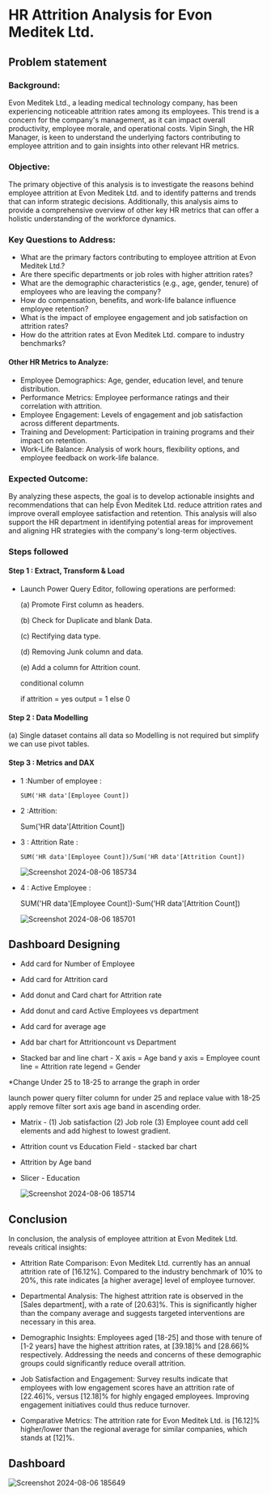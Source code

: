 # HR Attrition Analysis for Evon Meditek Ltd.
## Problem statement

### Background:
Evon Meditek Ltd., a leading medical technology company, has been experiencing noticeable attrition rates among its employees. This trend is a concern for the company's management, as it can impact overall productivity, employee morale, and operational costs. Vipin Singh, the HR Manager, is keen to understand the underlying factors contributing to employee attrition and to gain insights into other relevant HR metrics.

### Objective:
The primary objective of this analysis is to investigate the reasons behind employee attrition at Evon Meditek Ltd. and to identify patterns and trends that can inform strategic decisions. Additionally, this analysis aims to provide a comprehensive overview of other key HR metrics that can offer a holistic understanding of the workforce dynamics.

### Key Questions to Address:

- What are the primary factors contributing to employee attrition at Evon Meditek Ltd.?
- Are there specific departments or job roles with higher attrition rates?
- What are the demographic characteristics (e.g., age, gender, tenure) of employees who are leaving the company?
- How do compensation, benefits, and work-life balance influence employee retention?
- What is the impact of employee engagement and job satisfaction on attrition rates?
- How do the attrition rates at Evon Meditek Ltd. compare to industry benchmarks?

#### Other HR Metrics to Analyze:

- Employee Demographics: Age, gender, education level, and tenure distribution.
- Performance Metrics: Employee performance ratings and their correlation with attrition.
- Employee Engagement: Levels of engagement and job satisfaction across different departments.
- Training and Development: Participation in training programs and their impact on retention.
- Work-Life Balance: Analysis of work hours, flexibility options, and employee feedback on work-life balance.


### Expected Outcome:
By analyzing these aspects, the goal is to develop actionable insights and recommendations that can help Evon Meditek Ltd. reduce attrition rates and improve overall employee satisfaction and retention. This analysis will also support the HR department in identifying potential areas for improvement and aligning HR strategies with the company's long-term objectives.

### Steps followed 

#### Step 1 : Extract, Transform & Load

- Launch Power Query Editor, 
following operations are performed:

  (a) Promote First column as headers.

  (b) Check for Duplicate and blank Data.
  
  (c) Rectifying data type.

  (d) Removing Junk column and data. 

  (e) Add a column for  Attrition count.

   conditional column 

    if attrition = yes output = 1
    else 0
  
#### Step 2 : Data Modelling 
  
  (a) Single dataset contains all data so Modelling is not required but simplify we can use pivot tables.

#### Step 3 : Metrics and DAX 
  

- 1 :Number of employee : 


      SUM('HR data'[Employee Count])

 
- 2 :Attrition:

     Sum('HR data'[Attrition Count])
        
- 3 : Attrition Rate :

      SUM('HR data'[Employee Count])/Sum('HR data'[Attrition Count])
  ![Screenshot 2024-08-06 185734](https://github.com/user-attachments/assets/e587f2a4-aa7e-471d-994f-7d10365f9578)

- 4 : Active Employee :

     SUM('HR data'[Employee Count])-Sum('HR data'[Attrition Count])

     ![Screenshot 2024-08-06 185701](https://github.com/user-attachments/assets/bfdc96d4-52b7-4734-944a-7858412498c5)

## Dashboard Designing 

- Add card for Number of Employee

- Add card for Attrition card 
  
- Add donut and Card chart for Attrition rate
- Add donut and card Active Employees vs department
- Add card for average age 
- Add bar chart for Attritioncount vs Department 
- Stacked bar and line chart - 
                X axis = Age band 
                y axis = Employee count 
                line = Attrition rate 
                legend = Gender 
  
*Change Under 25 to 18-25 to arrange the graph in order 

launch power query 
filter column for under 25 and replace value with 18-25
apply remove filter
sort axis age band in ascending order.

- Matrix - 
  (1) Job satisfaction
  (2) Job role 
  (3) Employee count 
  add cell elements and add highest to lowest gradient.

- Attrition count vs Education Field - stacked bar chart

- Attrition by Age band 
- Slicer - Education 

   ![Screenshot 2024-08-06 185714](https://github.com/user-attachments/assets/0922a3b3-f0ee-417a-ab04-26596b7d0c0a)
 
## Conclusion

In conclusion, the analysis of employee attrition at Evon Meditek Ltd. reveals critical insights:

- Attrition Rate Comparison: Evon Meditek Ltd. currently has an annual attrition rate of [16.12%]. Compared to the industry benchmark of 10% to 20%, this rate indicates [a higher average] level of employee turnover.

- Departmental Analysis: The highest attrition rate is observed in the [Sales department], with a rate of [20.63]%. This is significantly higher than the company average and suggests targeted interventions are necessary in this area.

- Demographic Insights: Employees aged [18-25] and those with tenure of [1-2 years] have the highest attrition rates, at [39.18]% and [28.66]% respectively. Addressing the needs and concerns of these demographic groups could significantly reduce overall attrition.

- Job Satisfaction and Engagement: Survey results indicate that employees with low engagement scores have an attrition rate of [22.46]%, versus [12.18]% for highly engaged employees. Improving engagement initiatives could thus reduce turnover.

- Comparative Metrics: The attrition rate for Evon Meditek Ltd. is [16.12]% higher/lower than the regional average for similar companies, which stands at [12]%.

## Dashboard 

![Screenshot 2024-08-06 185649](https://github.com/user-attachments/assets/1b9f8be0-eecb-45b9-9f8d-6d1c3cfcbe5b)
